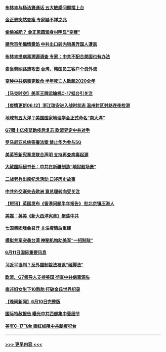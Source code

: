 #### [布林肯与杨洁篪通话 五大敏感问题摆上台](../pages/prog202/a103141077.md?t=06121252) 
#### [金正恩突然变瘦 专家疑不祥之兆](../pages/prog202/a103141085.md?t=06121252) 
#### [偷偷减肥？ 金正恩圆润身材明显“变瘦”](../pages/prog202/a103141065.md?t=06121252) 
#### [建党百年煽情露馅 中共出口转内销愚弄国人遭讽](../pages/prog202/a103141066.md?t=06121252) 
#### [布林肯提病毒溯源调查  专家：中共不配合美国也有办法](../pages/prog202/a103141058.md?t=06121252) 
#### [麦当劳网路遭攻击 台湾、韩国员工客户个资外流](../pages/prog202/a103141050.md?t=06121252) 
#### [变种中共病毒更致命 半年死亡人数超2020全年](../pages/prog202/a103141005.md?t=06121252) 
#### [【马克时空】美军王牌运输机C-17抵台引关注](../pages/prog202/a103140526.md?t=06121252) 
#### [【疫情更新06.12】浙江瑞安进入战时状态 温州封区封路连夜检测](../pages/prog202/a103133785.md?t=06121252) 
#### [地球有五大洋？美国国家地理学会正式命名“南大洋”](../pages/prog202/a103140422.md?t=06121252) 
#### [G7赠十亿疫苗助疫后复苏 欧盟界定中共对手](../pages/prog202/a103140777.md?t=06121252) 
#### [罗马尼亚总统签署法案 禁止华为参与5G](../pages/prog202/a103140740.md?t=06121252) 
#### [美英签新宪章发联合声明 支持再查病毒起源](../pages/prog202/a103140662.md?t=06121252) 
#### [大赦国际秘书长：中共在新疆制造“地狱般场景”](../pages/prog202/a103140419.md?t=06121252) 
#### [二战老兵出席纪念活动 口述历史故事](../pages/prog202/a103140674.md?t=06121252) 
#### [中共外交渐失去欧洲 意总理转向受关注](../pages/prog202/a103140560.md?t=06121252) 
#### [【短讯】英国发布《香港问题半年报告》 批北京镇压港人](../pages/prog202/a103140544.md?t=06121252) 
#### [美媒：英美《新大西洋宪章》聚焦中共](../pages/prog202/a103140508.md?t=06121252) 
#### [七国集团峰会召开 关注疫情后重建](../pages/prog202/a103140480.md?t=06121252) 
#### [模拟共军突袭台湾 神秘机构助美军“一招制敌”](../pages/prog202/a103140358.md?t=06121252) 
#### [6月11日国际重要讯息](../pages/prog202/a103140306.md?t=06121252) 
#### [习近平误判？反外国制裁法被讽“砸脚法”](../pages/prog202/a103140279.md?t=06121252) 
#### [欧盟、G7领导人支持美国 彻查中共病毒源头](../pages/prog202/a103140070.md?t=06121252) 
#### [南非妇女生下10胞胎 打破金氏世界纪录](../pages/prog202/a103140107.md?t=06121252) 
#### [【晚间新闻】6月10日完整版](../pages/prog202/a103140044.md?t=06121252) 
#### [国际特赦报告 曝光中共西部集中营细节](../pages/prog202/a103139931.md?t=06121252) 
#### [美军C-17飞台 画红线阻中共趁疫犯台](../pages/prog202/a103138999.md?t=06121252) 

----
#### [ >>> 更早内容 <<< ](../indexes/prog202-earlier.md)
